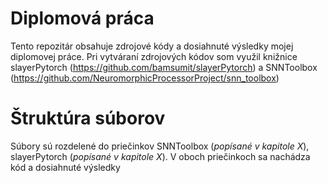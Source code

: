 # Diplomová práca
 Tento repozitár obsahuje zdrojové kódy a dosiahnuté výsledky mojej diplomovej práce.
 Pri vytváraní zdrojových kódov som využil knižnice slayerPytorch (https://github.com/bamsumit/slayerPytorch) a SNNToolbox      (https://github.com/NeuromorphicProcessorProject/snn_toolbox)
# Štruktúra súborov
Súbory sú rozdelené do priečinkov SNNToolbox (*popísané v kapitole X*), slayerPytorch (*popísané v kapitole X*). V oboch priečinkoch sa nachádza kód a dosiahnuté výsledky 
